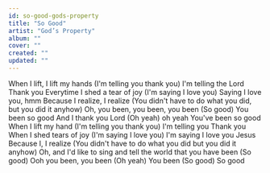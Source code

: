 ```yaml
---
id: so-good-gods-property
title: "So Good"
artist: "God’s Property"
album: ""
cover: ""
created: ""
updated: ""
---
```


When I lift, I lift my hands
(I'm telling you thank you)
I'm telling the Lord Thank you
Everytime I shed a tear of joy
(I'm saying I love you)
Saying I love you, hmm
Because I realize, I realize
(You didn't have to do what you did, but you did it anyhow)
Oh, you been, you been, you been
(So good)
You been so good
And I thank you Lord
(Oh yeah) oh yeah
You've been so good
When I lift my hand
(I'm telling you thank you)
I'm telling you Thank you
When I shed tears of joy
(I'm saying I love you)
I'm saying I love you Jesus
Because I, I realize
(You didn't have to do what you did but you did it anyhow)
Oh, and I'd like to sing and tell the world that you have been
(So good)
Ooh you been, you been
(Oh yeah)
You been
(So good)
So good